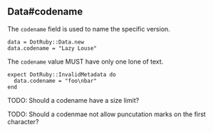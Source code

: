 ## Data#codename

The `codename` field is used to name the specific version.

    data = DotRuby::Data.new
    data.codename = "Lazy Louse"

The `codename` value MUST have only one lone of text.

    expect DotRuby::InvalidMetadata do
      data.codename = "foo\nbar"
    end

TODO: Should a codename have a size limit?

TODO: Should a codenmae not allow puncutation marks on the first character?

